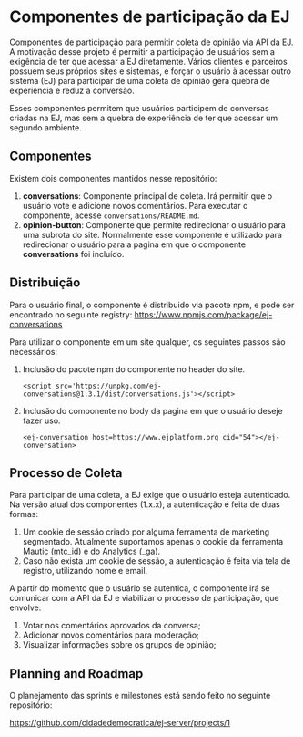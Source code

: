 # Componentes de participação da EJ

Componentes de participação para permitir coleta de opinião via API da EJ.
A motivação desse projeto é permitir a participação de usuários sem a exigência
de ter que acessar a EJ diretamente. Vários clientes e parceiros possuem seus
próprios sites e sistemas, e forçar o usuário à acessar outro sistema (EJ) para
participar de uma coleta de opinião gera quebra de experiência e
reduz a conversão.

Esses componentes permitem que usuários participem
de conversas criadas na EJ, mas sem a quebra de experiência de ter que acessar
um segundo ambiente.

## Componentes

Existem dois componentes mantidos nesse repositório:

1. **conversations**: Componente principal de coleta. Irá permitir que o usuário
vote e adicione novos comentários. Para executar o componente, acesse `conversations/README.md`.
2. **opinion-button**: Componente que permite redirecionar o usuário para uma subrota do
site. Normalmente esse componente é utilizado para redirecionar o usuário para
a pagina em que o componente **conversations** foi incluído.

## Distribuição

Para o usuário final, o componente é distribuido via pacote npm, e pode ser
encontrado no seguinte registry:
https://www.npmjs.com/package/ej-conversations

Para utilizar o componente em um site qualquer, os seguintes passos são
necessários:

1. Inclusão do pacote npm do componente no header do site.

	`<script src='https://unpkg.com/ej-conversations@1.3.1/dist/conversations.js'></script>`

2. Inclusão do componente no body da pagina em que o usuário deseje fazer uso.

	`<ej-conversation host=https://www.ejplatform.org cid="54"></ej-conversation>`

## Processo de Coleta

Para participar de uma coleta, a EJ exige que o usuário esteja autenticado.
Na versão atual dos componentes (1.x.x), a autenticação é feita de duas formas:
1. Um cookie de sessão criado por alguma ferramenta de marketing segmentado. Atualmente suportamos apenas o cookie da ferramenta Mautic (mtc_id) e do Analytics (_ga).
2. Caso não exista um cookie de sessão,  a autenticação é feita via tela de registro, utilizando nome e email.

A partir do momento que o usuário se autentica, o componente irá se comunicar
com a API da EJ e viabilizar o processo de participação, que envolve:

1. Votar nos comentários aprovados da conversa;
2. Adicionar novos comentários para moderação;
3. Visualizar informações sobre os grupos de opinião;

## Planning and Roadmap

O planejamento das sprints e milestones está sendo feito no seguinte repositório:

https://github.com/cidadedemocratica/ej-server/projects/1

